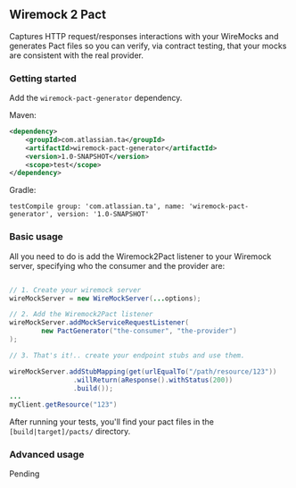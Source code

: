 ## Wiremock 2 Pact

Captures HTTP request/responses interactions with your WireMocks and generates Pact files so you
can verify, via contract testing, that your mocks are consistent with the real provider.

### Getting started

Add the `wiremock-pact-generator` dependency.

Maven:

```xml
<dependency>
    <groupId>com.atlassian.ta</groupId>
    <artifactId>wiremock-pact-generator</artifactId>
    <version>1.0-SNAPSHOT</version>
    <scope>test</scope>
</dependency>
```

Gradle: 

```
testCompile group: 'com.atlassian.ta', name: 'wiremock-pact-generator', version: '1.0-SNAPSHOT'
```


### Basic usage

All you need to do is add the Wiremock2Pact listener to your Wiremock server, specifying who the consumer and the
provider are:

```java

// 1. Create your wiremock server
wireMockServer = new WireMockServer(...options);

// 2. Add the Wiremock2Pact listener
wireMockServer.addMockServiceRequestListener(
        new PactGenerator("the-consumer", "the-provider")
);

// 3. That's it!.. create your endpoint stubs and use them.

wireMockServer.addStubMapping(get(urlEqualTo("/path/resource/123"))
                .willReturn(aResponse().withStatus(200))
                .build());
...
myClient.getResource("123")
```

After running your tests, you'll find your pact files in the `[build|target]/pacts/` directory.


### Advanced usage

Pending